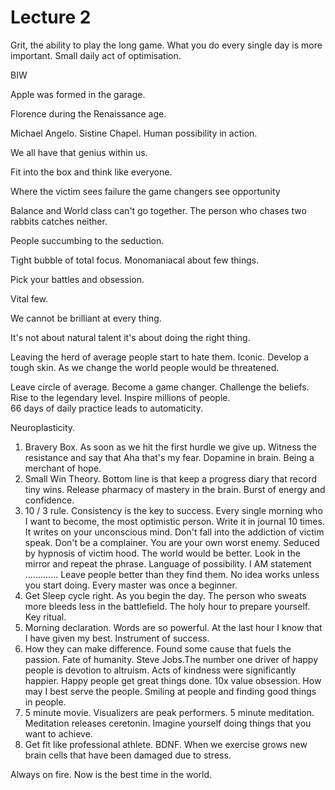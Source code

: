 # Lecture 2

Grit, the ability to play the long game. What you do every single day is more important. Small daily act of optimisation.

  

BIW

  

Apple was formed in the garage.

  

Florence during the Renaissance age.

  

Michael Angelo. Sistine Chapel. Human possibility in action.

  

We all have that genius within us.

  

Fit into the box and think like everyone.

  

Where the victim sees failure the game changers see opportunity

  

Balance and World class can't go together. The person who chases two rabbits catches neither.

  

People succumbing to the seduction.

  

Tight bubble of total focus. Monomaniacal about few things.

  

Pick your battles and obsession.

  

Vital few.

  

We cannot be brilliant at every thing.

  

It's not about natural talent it's about doing the right thing.

  

Leaving the herd of average people start to hate them. Iconic. Develop a tough skin. As we change the world people would be threatened.

  

Leave circle of average. Become a game changer. Challenge the beliefs. Rise to the legendary level. Inspire millions of people.  
66 days of daily practice leads to automaticity.

  

Neuroplasticity.

1. Bravery Box. As soon as we hit the first hurdle we give up. Witness the resistance and say that Aha that's my fear. Dopamine in brain. Being a merchant of hope.
2. Small Win Theory. Bottom line is that keep a progress diary that record tiny wins. Release pharmacy of mastery in the brain. Burst of energy and confidence.
3. 10 / 3 rule. Consistency is the key to success. Every single morning who I want to become, the most optimistic person. Write it in journal 10 times. It writes on your unconscious mind. Don't fall into the addiction of victim speak. Don't be a complainer. You are your own worst enemy. Seduced by hypnosis of victim hood. The world would be better. Look in the mirror and repeat the phrase. Language of possibility. I AM statement ............. Leave people better than they find them. No idea works unless you start doing. Every master was once a beginner.
4. Get Sleep cycle right. As you begin the day. The person who sweats more bleeds less in the battlefield. The holy hour to prepare yourself. Key ritual.
5. Morning declaration. Words are so powerful. At the last hour I know that I have given my best. Instrument of success.
6. How they can make difference. Found some cause that fuels the passion. Fate of humanity. Steve Jobs.The number one driver of happy people is devotion to altruism. Acts of kindness were significantly happier. Happy people get great things done. 10x value obsession. How may I best serve the people. Smiling at people and finding good things in people.
7. 5 minute movie. Visualizers are peak performers. 5 minute meditation. Meditation releases ceretonin. Imagine yourself doing things that you want to achieve.
8. Get fit like professional athlete. BDNF. When we exercise grows new brain cells that have been damaged due to stress.

  
Always on fire. Now is the best time in the world.